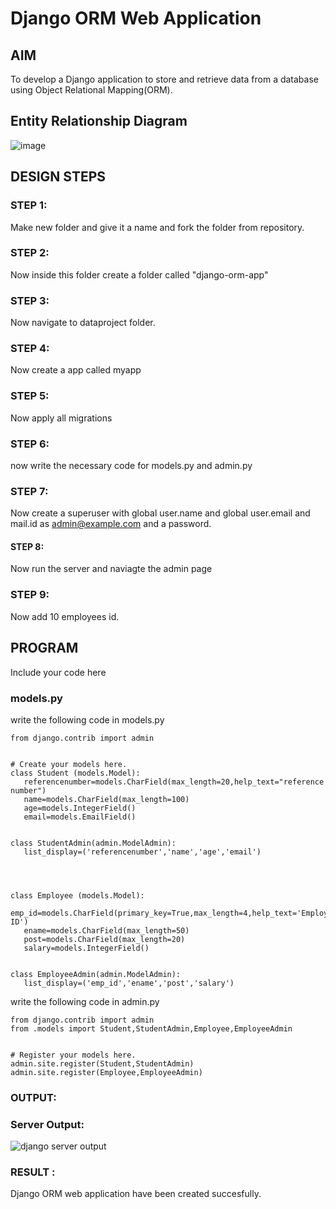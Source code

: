 # Django ORM Web Application

## AIM
To develop a Django application to store and retrieve data from a database using Object Relational Mapping(ORM).

## Entity Relationship Diagram

![image](https://github.com/jabezs2005/django-orm-app/assets/147473463/4624c801-d2f9-4474-ae14-726068645b53)




## DESIGN STEPS

### STEP 1:
Make new folder and give it a name and fork the folder from repository.

### STEP 2:
Now inside this folder create a folder called "django-orm-app" 

### STEP 3:
Now navigate to dataproject folder.

### STEP 4:
Now create a app called myapp

### STEP 5:
Now apply all migrations 

### STEP 6:
now write the necessary code for models.py and admin.py

### STEP 7:
Now create a superuser with global user.name and global user.email and mail.id as admin@example.com and a password.

#### STEP 8:
Now run the server and naviagte the admin page 

### STEP 9:
Now add 10 employees id.

## PROGRAM

Include your code here
### models.py
 
 write the following  code  in models.py
 ```from django.db import models
from django.contrib import admin


# Create your models here.
class Student (models.Model):
    referencenumber=models.CharField(max_length=20,help_text="reference number")
    name=models.CharField(max_length=100)
    age=models.IntegerField()
    email=models.EmailField()


class StudentAdmin(admin.ModelAdmin):
    list_display=('referencenumber','name','age','email')




class Employee (models.Model):
   emp_id=models.CharField(primary_key=True,max_length=4,help_text='Employee ID')
    ename=models.CharField(max_length=50)
    post=models.CharField(max_length=20)
    salary=models.IntegerField()


class EmployeeAdmin(admin.ModelAdmin):
    list_display=('emp_id','ename','post','salary')
```

write the following code in admin.py

```
from django.contrib import admin
from .models import Student,StudentAdmin,Employee,EmployeeAdmin


# Register your models here.
admin.site.register(Student,StudentAdmin)
admin.site.register(Employee,EmployeeAdmin)

```
### OUTPUT:
### Server Output:
![django server output](https://github.com/jabezs2005/django-orm-app/assets/147473463/f672e449-02bc-4834-97d2-7c0201621150)

### RESULT :
Django ORM web application have been created succesfully.
